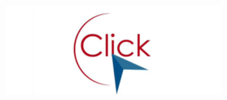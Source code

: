 <p align="center">
        <img src="https://raw.githubusercontent.com/miclickcl/.github/main/images/click-logo.png" alt="Click" width="700">
</p>
<br>
